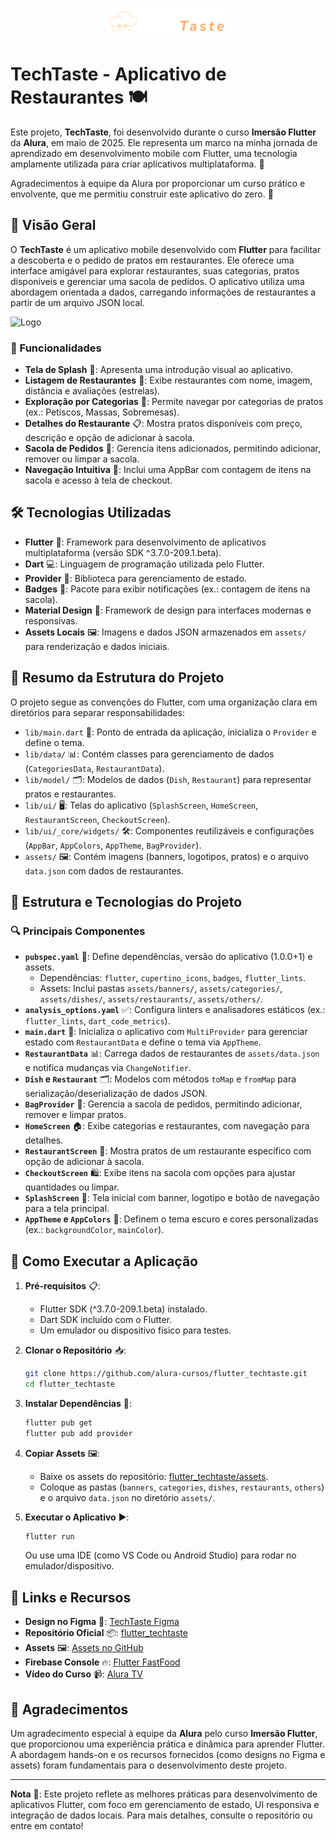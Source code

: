 <p align="center">
  <img src="assets/logo.png" alt="TechTaste Logo" width="200"/>
</p>

# TechTaste - Aplicativo de Restaurantes 🍽️

Este projeto, **TechTaste**, foi desenvolvido durante o curso **Imersão Flutter** da **Alura**, em maio de 2025. Ele representa um marco na minha jornada de aprendizado em desenvolvimento mobile com Flutter, uma tecnologia amplamente utilizada para criar aplicativos multiplataforma. 🚀

Agradecimentos à equipe da Alura por proporcionar um curso prático e envolvente, que me permitiu construir este aplicativo do zero. 🙏

## 📖 Visão Geral

O **TechTaste** é um aplicativo mobile desenvolvido com **Flutter** para facilitar a descoberta e o pedido de pratos em restaurantes. Ele oferece uma interface amigável para explorar restaurantes, suas categorias, pratos disponíveis e gerenciar uma sacola de pedidos. O aplicativo utiliza uma abordagem orientada a dados, carregando informações de restaurantes a partir de um arquivo JSON local.

![Logo](assets/tast.jpj)

### 🔑 Funcionalidades
- **Tela de Splash** 🎨: Apresenta uma introdução visual ao aplicativo.
- **Listagem de Restaurantes** 🏪: Exibe restaurantes com nome, imagem, distância e avaliações (estrelas).
- **Exploração por Categorias** 🍕: Permite navegar por categorias de pratos (ex.: Petiscos, Massas, Sobremesas).
- **Detalhes do Restaurante** 📋: Mostra pratos disponíveis com preço, descrição e opção de adicionar à sacola.
- **Sacola de Pedidos** 🛒: Gerencia itens adicionados, permitindo adicionar, remover ou limpar a sacola.
- **Navegação Intuitiva** 🧭: Inclui uma AppBar com contagem de itens na sacola e acesso à tela de checkout.

## 🛠️ Tecnologias Utilizadas

- **Flutter** 📱: Framework para desenvolvimento de aplicativos multiplataforma (versão SDK ^3.7.0-209.1.beta).
- **Dart** 💻: Linguagem de programação utilizada pelo Flutter.
- **Provider** 🔄: Biblioteca para gerenciamento de estado.
- **Badges** 🔔: Pacote para exibir notificações (ex.: contagem de itens na sacola).
- **Material Design** 🎨: Framework de design para interfaces modernas e responsivas.
- **Assets Locais** 🖼️: Imagens e dados JSON armazenados em `assets/` para renderização e dados iniciais.

## 📂 Resumo da Estrutura do Projeto

O projeto segue as convenções do Flutter, com uma organização clara em diretórios para separar responsabilidades:

- `lib/main.dart` 🚀: Ponto de entrada da aplicação, inicializa o `Provider` e define o tema.
- `lib/data/` 📊: Contém classes para gerenciamento de dados (`CategoriesData`, `RestaurantData`).
- `lib/model/` 🗂️: Modelos de dados (`Dish`, `Restaurant`) para representar pratos e restaurantes.
- `lib/ui/` 🖥️: Telas do aplicativo (`SplashScreen`, `HomeScreen`, `RestaurantScreen`, `CheckoutScreen`).
- `lib/ui/_core/widgets/` 🛠️: Componentes reutilizáveis e configurações (`AppBar`, `AppColors`, `AppTheme`, `BagProvider`).
- `assets/` 🖼️: Contém imagens (banners, logotipos, pratos) e o arquivo `data.json` com dados de restaurantes.

## 🧩 Estrutura e Tecnologias do Projeto

### 🔍 Principais Componentes
- **`pubspec.yaml`** 📄: Define dependências, versão do aplicativo (1.0.0+1) e assets.
  - Dependências: `flutter`, `cupertino_icons`, `badges`, `flutter_lints`.
  - Assets: Inclui pastas `assets/banners/`, `assets/categories/`, `assets/dishes/`, `assets/restaurants/`, `assets/others/`.
- **`analysis_options.yaml`** ✅: Configura linters e analisadores estáticos (ex.: `flutter_lints`, `dart_code_metrics`).
- **`main.dart`** 🚀: Inicializa o aplicativo com `MultiProvider` para gerenciar estado com `RestaurantData` e define o tema via `AppTheme`.
- **`RestaurantData`** 📊: Carrega dados de restaurantes de `assets/data.json` e notifica mudanças via `ChangeNotifier`.
- **`Dish` e `Restaurant`** 🗂️: Modelos com métodos `toMap` e `fromMap` para serialização/deserialização de dados JSON.
- **`BagProvider`** 🛒: Gerencia a sacola de pedidos, permitindo adicionar, remover e limpar pratos.
- **`HomeScreen`** 🏠: Exibe categorias e restaurantes, com navegação para detalhes.
- **`RestaurantScreen`** 🍴: Mostra pratos de um restaurante específico com opção de adicionar à sacola.
- **`CheckoutScreen`** 🛍️: Exibe itens na sacola com opções para ajustar quantidades ou limpar.
- **`SplashScreen`** 🎨: Tela inicial com banner, logotipo e botão de navegação para a tela principal.
- **`AppTheme` e `AppColors`** 🎨: Definem o tema escuro e cores personalizadas (ex.: `backgroundColor`, `mainColor`).

## 🚀 Como Executar a Aplicação

1. **Pré-requisitos** 📋:
   - Flutter SDK (^3.7.0-209.1.beta) instalado.
   - Dart SDK incluído com o Flutter.
   - Um emulador ou dispositivo físico para testes.

2. **Clonar o Repositório** 📥:
   ```bash
   git clone https://github.com/alura-cursos/flutter_techtaste.git
   cd flutter_techtaste
   ```

3. **Instalar Dependências** 🔧:
   ```bash
   flutter pub get
   flutter pub add provider
   ```

4. **Copiar Assets** 🖼️:
   - Baixe os assets do repositório: [flutter_techtaste/assets](https://github.com/alura-cursos/flutter_techtaste/tree/main/assets).
   - Coloque as pastas (`banners`, `categories`, `dishes`, `restaurants`, `others`) e o arquivo `data.json` no diretório `assets/`.

5. **Executar o Aplicativo** ▶️:
   ```bash
   flutter run
   ```
   Ou use uma IDE (como VS Code ou Android Studio) para rodar no emulador/dispositivo.

## 🔗 Links e Recursos

- **Design no Figma** 🎨: [TechTaste Figma](https://www.figma.com/design/5WKjBnTvAKTraWTRqsjK02/TechTaste-%7C-Imers%C3%A3o?node-id=7-47&p=f)
- **Repositório Oficial** 📦: [flutter_techtaste](https://github.com/alura-cursos/flutter_techtaste)
- **Assets** 🖼️: [Assets no GitHub](https://github.com/alura-cursos/flutter_techtaste/tree/main/assets)
- **Firebase Console** 🔥: [Flutter FastFood](https://studio.firebase.google.com/flutter-fastfood-00576666)
- **Vídeo do Curso** 📹: [Alura TV](https://alura.tv/3Rj2gT4)

## 🙏 Agradecimentos

Um agradecimento especial à equipe da **Alura** pelo curso **Imersão Flutter**, que proporcionou uma experiência prática e dinâmica para aprender Flutter. A abordagem hands-on e os recursos fornecidos (como designs no Figma e assets) foram fundamentais para o desenvolvimento deste projeto.

---

**Nota** 📝: Este projeto reflete as melhores práticas para desenvolvimento de aplicativos Flutter, com foco em gerenciamento de estado, UI responsiva e integração de dados locais. Para mais detalhes, consulte o repositório ou entre em contato!